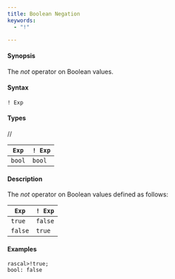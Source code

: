 ```yaml
---
title: Boolean Negation
keywords:
  - "!"

---
```


#### Synopsis

The _not_ operator on Boolean values.

#### Syntax

`! Exp`

#### Types

//

| `Exp` | `! Exp`  |
| --- | --- |
| `bool`   | `bool`     |


#### Description

The _not_ operator on Boolean values defined as follows:

| `Exp`  | `! Exp`  |
| --- | --- |
| `true`   | `false`    |
| `false`  | `true`     |


#### Examples


```rascal-shell 
rascal>!true;
bool: false
```


